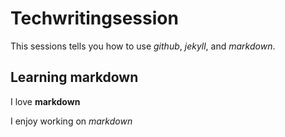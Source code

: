# Techwritingsession
This sessions tells you how to use _github_, _jekyll_, and _markdown_.
## Learning markdown

I love **markdown**

I enjoy working on _markdown_




